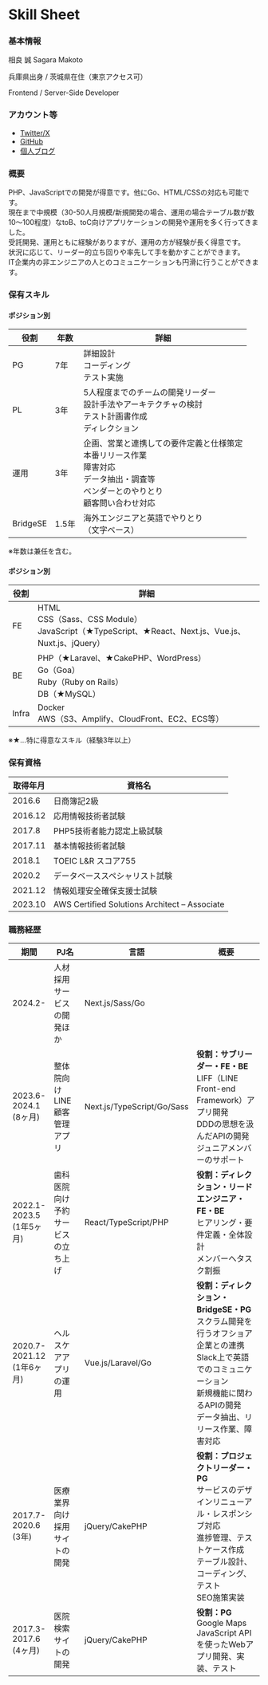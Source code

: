 # Skill Sheet
### 基本情報
相良 誠
Sagara Makoto

兵庫県出身 / 茨城県在住（東京アクセス可）

Frontend / Server-Side Developer

### アカウント等
* [Twitter/X](https://twitter.com/sagaramaro)  
* [GitHub](https://github.com/mariebell)  
* [個人ブログ](https://sagara.ink)  

### 概要
PHP、JavaScriptでの開発が得意です。他にGo、HTML/CSSの対応も可能です。  
現在まで中規模（30-50人月規模/新規開発の場合、運用の場合テーブル数が数10〜100程度）なtoB、toC向けアプリケーションの開発や運用を多く行ってきました。  
受託開発、運用ともに経験がありますが、運用の方が経験が長く得意です。  
状況に応じて、リーダー的立ち回りや率先して手を動かすことができます。  
IT企業内の非エンジニアの人とのコミュニケーションも円滑に行うことができます。  

### 保有スキル

#### ポジション別
|  役割  |  年数  |  詳細  |
| ---- | ---- | ---- |
|  PG  |  7年  | 詳細設計<br />コーディング<br />テスト実施 |
|  PL  |  3年  | 5人程度までのチームの開発リーダー<br />設計手法やアーキテクチャの検討<br />テスト計画書作成<br />ディレクション |
|  運用  |  3年  |  企画、営業と連携しての要件定義と仕様策定<br />本番リリース作業<br />障害対応<br />データ抽出・調査等<br />ベンダーとのやりとり<br />顧客問い合わせ対応 |
|  BridgeSE  |  1.5年  |  海外エンジニアと英語でやりとり<br />（文字ベース）  |

※年数は兼任を含む。

#### ポジション別
|  役割  |  詳細  |
| ---- | ---- |
|  FE  |  HTML<br />CSS（Sass、CSS Module）<br />JavaScript（★TypeScript、★React、Next.js、Vue.js、Nuxt.js、jQuery）|
|  BE  |  PHP（★Laravel、★CakePHP、WordPress）<br />Go（Goa）<br />Ruby（Ruby on Rails）<br />DB（★MySQL） |
|  Infra  |  Docker<br />AWS（S3、Amplify、CloudFront、EC2、ECS等） |

※★…特に得意なスキル（経験3年以上）

### 保有資格
|  取得年月  |  資格名  |
| ---- | ---- |
|  2016.6  |  日商簿記2級  |
|  2016.12  |  応用情報技術者試験  |
|  2017.8  |  PHP5技術者能力認定上級試験  |
|  2017.11  |  基本情報技術者試験  |
|  2018.1  |  TOEIC L&R スコア755  |
|  2020.2  |  データベーススペシャリスト試験  |
|  2021.12  |  情報処理安全確保支援士試験  |
|  2023.10  |  AWS Certified Solutions Architect – Associate  |

### 職務経歴
|  期間  |  PJ名  |  言語  |  概要  |
| ---- | ---- | ---- | ---- |
|  2024.2-<br>  |  人材採用サービスの開発ほか  |  Next.js/Sass/Go  |    |
|  2023.6-<br>2024.1<br>(8ヶ月)  |  整体院向けLINE顧客管理アプリ  |  Next.js/TypeScript/Go/Sass  |  **役割：サブリーダー・FE・BE**<br>LIFF（LINE Front-end Framework）アプリ開発<br>DDDの思想を汲んだAPIの開発<br>ジュニアメンバーのサポート  |
|  2022.1-<br>2023.5<br>(1年5ヶ月)  |  歯科医院向け予約サービスの立ち上げ  |  React/TypeScript/PHP  |  **役割：ディレクション・リードエンジニア・FE・BE**<br>ヒアリング・要件定義・全体設計<br>メンバーへタスク割振  |
|  2020.7-<br>2021.12<br>(1年6ヶ月)  |  ヘルスケアアプリの運用  |  Vue.js/Laravel/Go  |  **役割：ディレクション・BridgeSE・PG**<br>スクラム開発を行うオフショア企業との連携<br>Slack上で英語でのコミュニケーション<br>新規機能に関わるAPIの開発<br>データ抽出、リリース作業、障害対応  |
|  2017.7-<br>2020.6<br>(3年)  |  医療業界向け採用サイトの開発  |  jQuery/CakePHP  |  **役割：プロジェクトリーダー・PG**<br>サービスのデザインリニューアル・レスポンシブ対応<br>進捗管理、テストケース作成<br>テーブル設計、コーディング、テスト<br>SEO施策実装  |
|  2017.3-<br>2017.6<br>(4ヶ月)  |  医院検索サイトの開発  |  jQuery/CakePHP  |  **役割：PG**<br>Google Maps JavaScript APIを使ったWebアプリ開発、実装、テスト  |
